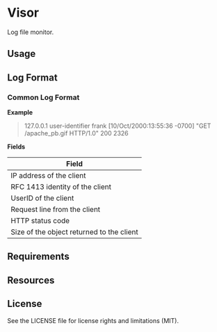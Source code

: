 # Visor
Log file monitor.

## Usage

## Log Format
### Common Log Format
**Example**
> 127.0.0.1 user-identifier frank [10/Oct/2000:13:55:36 -0700] "GET /apache_pb.gif HTTP/1.0" 200 2326

**Fields**

|Field|
|-----|
|IP address of the client|
|RFC 1413 identity of the client|
|UserID of the client|
|Request line from the client|
|HTTP status code|
|Size of the object returned to the client|

## Requirements

## Resources

## License
See the LICENSE file for license rights and limitations (MIT).

